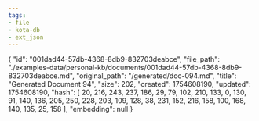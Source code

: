```yaml
---
tags:
- file
- kota-db
- ext_json
---
```

{
  "id": "001dad44-57db-4368-8db9-832703deabce",
  "file_path": "./examples-data/personal-kb/documents/001dad44-57db-4368-8db9-832703deabce.md",
  "original_path": "/generated/doc-094.md",
  "title": "Generated Document 94",
  "size": 202,
  "created": 1754608190,
  "updated": 1754608190,
  "hash": [
    20,
    216,
    243,
    237,
    186,
    29,
    79,
    102,
    210,
    133,
    0,
    130,
    91,
    140,
    136,
    205,
    250,
    228,
    203,
    109,
    128,
    38,
    231,
    152,
    216,
    158,
    100,
    168,
    140,
    135,
    25,
    158
  ],
  "embedding": null
}